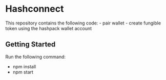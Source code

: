 # Hashconnect 

This repository contains the following code:
    - pair wallet
    - create fungible token using the hashpack wallet account

## Getting Started
 
Run the following command:

- npm install
- npm start